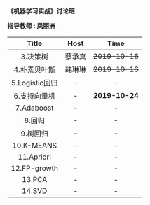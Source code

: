 **《机器学习实战》讨论班**  
  
**指导教师 : 凤丽洲**  
  
Title | Host | Time
:----: | :----: | :----:
3.决策树 | 蔡承真 | ~~2019-10-16~~
4.朴素贝叶斯 | 韩琳琳 | ~~2019-10-16~~
5.Logistic回归 | - | -
6.支持向量机 | - | **2019-10-24**
7.Adaboost | - | -
8.回归 | - | -
9.树回归 | - | -
10.K-MEANS | - | -
11.Apriori | - | -
12.FP-growth | - | -
13.PCA | - | -
14.SVD | - | -
